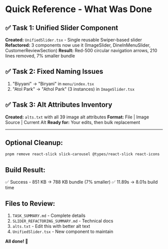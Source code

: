 # Quick Reference - What Was Done

## ✅ Task 1: Unified Slider Component
**Created:** `UnifiedSlider.tsx` - Single reusable Swiper-based slider
**Refactored:** 3 components now use it (ImageSlider, DineInMenuSlider, CustomerReviewSection)
**Result:** Red-500 circular navigation arrows, 210 lines removed, 7% smaller bundle

## ✅ Task 2: Fixed Naming Issues
1. "Biyyani" → "Biryani" in `menu/index.tsx`
2. "Atol Park" → "Athol Park" (3 instances) in `ImageSlider.tsx`

## ✅ Task 3: Alt Attributes Inventory
**Created:** `alts.txt` with all 39 image alt attributes
**Format:** File | Image Source | Current Alt
**Ready for:** Your edits, then bulk replacement

---

## Optional Cleanup:
```bash
pnpm remove react-slick slick-carousel @types/react-slick react-icons
```

## Build Result:
✅ Success - 851 KB → 788 KB bundle (7% smaller)
✅ 11.89s → 8.01s build time

## Files to Review:
1. `TASK_SUMMARY.md` - Complete details
2. `SLIDER_REFACTORING_SUMMARY.md` - Technical docs
3. `alts.txt` - Edit this with better alt text
4. `UnifiedSlider.tsx` - New component to maintain

**All done! 🎉**
